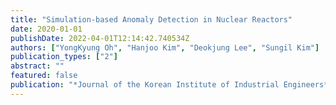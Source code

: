 ```yaml
---
title: "Simulation-based Anomaly Detection in Nuclear Reactors"
date: 2020-01-01
publishDate: 2022-04-01T12:14:42.740534Z
authors: ["YongKyung Oh", "Hanjoo Kim", "Deokjung Lee", "Sungil Kim"]
publication_types: ["2"]
abstract: ""
featured: false
publication: "*Journal of the Korean Institute of Industrial Engineers*"
---
```


